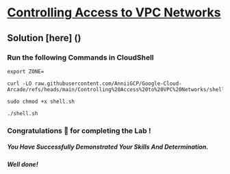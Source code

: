 # [Controlling Access to VPC Networks](https://www.cloudskillsboost.google/games/5551/labs/35772)

## Solution [here] ()

### Run the following Commands in CloudShell

```
export ZONE=
```
```
curl -LO raw.githubusercontent.com/AnniiGCP/Google-Cloud-Arcade/refs/heads/main/Controlling%20Access%20to%20VPC%20Networks/shell.sh

sudo chmod +x shell.sh

./shell.sh
```

### Congratulations 🎉 for completing the Lab !

##### *You Have Successfully Demonstrated Your Skills And Determination.*

#### *Well done!*

 

 
